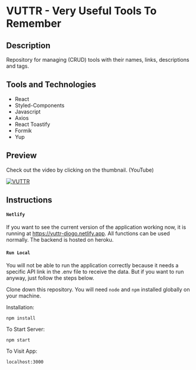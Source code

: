# VUTTR - Very Useful Tools To Remember

## Description
Repository for managing (CRUD) tools with their names, links, descriptions and tags.

## Tools and Technologies
- React
- Styled-Components
- Javascript
- Axios
- React Toastify
- Formik
- Yup

## Preview

Check out the video by clicking on the thumbnail. (YouTube)

[![VUTTR](http://img.youtube.com/vi/rD1VRNTj-oA/0.jpg)](http://www.youtube.com/watch?v=rD1VRNTj-oA "VUTTR")


## Instructions

#### `Netlify`
If you want to see the current version of the application working now, 
it is running at https://vuttr-diogo.netlify.app. All functions can be used normally.
The backend is hosted on heroku.

#### `Run Local`
You will not be able to run the application correctly because it needs a specific API link in the .env file to receive the data. But if you want to run anyway, just follow the steps below.

Clone down this repository. You will need `node` and `npm` installed globally on your machine.  

Installation:

`npm install`   

To Start Server:

`npm start`  

To Visit App:

`localhost:3000`








